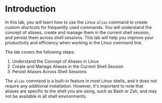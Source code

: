 # Introduction

In this lab, you will learn how to use the Linux `alias` command to create custom shortcuts for frequently used commands. You will understand the concept of aliases, create and manage them in the current shell session, and persist them across shell sessions. This lab will help you improve your productivity and efficiency when working in the Linux command line.

The lab covers the following steps:

1. Understand the Concept of Aliases in Linux
2. Create and Manage Aliases in the Current Shell Session
3. Persist Aliases Across Shell Sessions

The `alias` command is a built-in feature in most Linux shells, and it does not require any additional installation. However, it's important to note that aliases are specific to the shell you are using, such as Bash or Zsh, and may not be available in all shell environments.
